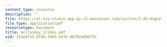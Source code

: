 ```yaml
---
content_type: resource
description: ''
file: https://ol-ocw-studio-app-qa.s3.amazonaws.com/courses/3-45-magnetic-materials-spring-2004/214e8f529f4b30b9447b0bf02a6967fb_mccluskey_slides.pdf
file_type: application/pdf
resourcetype: Document
title: mccluskey_slides.pdf
uid: 214e8f52-9f4b-30b9-447b-0bf02a6967fb
---
```

